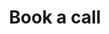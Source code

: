 ---
layout: assessment-book-call
permalink: /upgrades/book-call/
title: Book a call
class: assessment
iframe_src: "https://calendar.google.com/calendar/appointments/schedules/AcZssZ3_4LKQxlDZzEi6ixlTL1HNDzztcahWxpv3SLSgs-8IkKixuhNELAmucts0b3mpJGwnTT3ItODT?gv=true"
sitemap: false
---